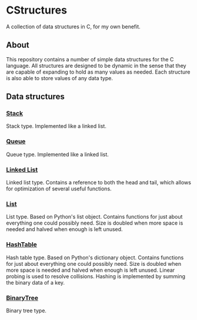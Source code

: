 # CStructures

A collection of data structures in C, for my own benefit.

## About

This repository contains a number of simple data structures for the C language. All structures are designed to be dynamic in the sense that they are capable of expanding to hold as many values as needed. Each structure is also able to store values of any data type.

## Data structures

### [Stack](/src/stack.h)

Stack type. Implemented like a linked list.

### [Queue](/src/queue.h)

Queue type. Implemented like a linked list.

### [Linked List](/src/linkedlist.h)

Linked list type. Contains a reference to both the head and tail, which allows for optimization of several useful functions.

### [List](/src/list.h)

List type. Based on Python's list object. Contains functions for just about everything one could possibly need. Size is doubled when more space is needed and halved when enough is left unused.

### [HashTable](/src/hashtable.h)

Hash table type. Based on Python's dictionary object. Contains functions for just about everything one could possibly need. Size is doubled when more space is needed and halved when enough is left unused. Linear probing is used to resolve collisions. Hashing is implemented by summing the binary data of a key.

### [BinaryTree](/src/binarytree.h)

Binary tree type.
